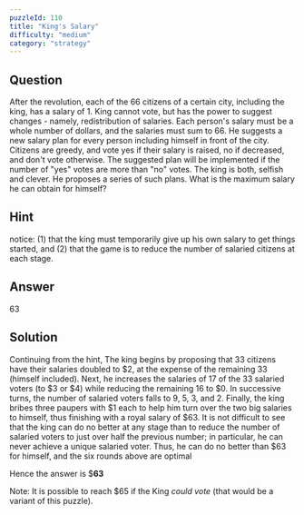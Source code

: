 ```yaml
---
puzzleId: 110
title: "King's Salary"
difficulty: "medium"
category: "strategy"
---
```


## Question
After the revolution, each of the 66 citizens of a certain city, including the king, has a salary of 1. King cannot vote, but has the power to suggest changes - namely, redistribution of salaries. Each person's salary must be a whole number of dollars, and the salaries must sum to 66. He suggests a new salary plan for every person including himself in front of the city. Citizens are greedy, and vote yes if their salary is raised, no if decreased, and don't vote otherwise.  The suggested plan will be implemented if the number of "yes" votes are more than "no" votes. The king is both, selfish and clever. He proposes a series of such plans. What is the maximum salary he can obtain for himself?

## Hint
notice:  (1) that the king must temporarily give up his own salary to get things started, and (2) that the game is to reduce the number of salaried citizens at each stage.

## Answer
63

## Solution
Continuing from the hint, The king begins by proposing that 33 citizens have their salaries doubled to \$2, at the expense of the remaining 33 (himself included). Next, he increases the salaries of 17 of the 33 salaried voters (to \$3 or \$4) while reducing the remaining 16 to \$0. In successive turns, the number of salaried voters falls to 9, 5, 3, and 2. Finally, the king bribes three paupers with \$1 each to help him turn over the two big salaries to himself, thus finishing with a royal salary of \$63. It is not difficult to see that the king can do no better at any stage than to reduce the number of salaried voters to just over half the previous number; in particular, he can never achieve a unique salaried voter. Thus, he can do no better than \$63 for himself, and the six rounds above are optimal

Hence the answer is \$**63**

Note: It is possible to reach \$65 if the King *could vote* (that would be a variant of this puzzle).

<!--
This still puzzles me to this day that even people who can't vote can have so much influence. 
-->
